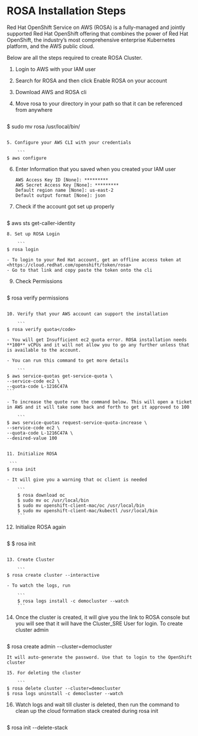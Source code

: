 # ROSA Installation Steps

Red Hat OpenShift Service on AWS (ROSA) is a fully-managed and jointly supported Red Hat OpenShift offering that combines the power of Red Hat OpenShift, the industry’s most comprehensive enterprise Kubernetes platform, and the AWS public cloud.

Below are all the steps required to create ROSA Cluster.

1. Login to AWS with your IAM user

2. Search for ROSA and then click Enable ROSA on your account

3. Download AWS and ROSA cli

4. Move rosa to your directory in your path so that it can be referenced from anywhere

	```
$ sudo mv rosa /usr/local/bin/
```

5. Configure your AWS CLI with your credentials

	```
$ aws configure
```
	
6. Enter Information that you saved when you created your IAM user

	```
	AWS Access Key ID [None]: *********
	AWS Secret Access Key [None]: *********
	Default region name [None]: us-east-2
	Default output format [None]: json
	```
	
7. Check if the account got set up properly

	```
$ aws sts get-caller-identity
```
8. Set up ROSA Login

	```
$ rosa login
```		
	- To login to your Red Hat account, get an offline access token at  <https://cloud.redhat.com/openshift/token/rosa>		
	- Go to that link and copy paste the token onto the cli
		
9. Check Permissions	

	```
$ rosa verify permissions
```

10. Verify that your AWS account can support the installation

	```
$ rosa verify quota</code>
```
	- You will get Insufficient ec2 quota error. ROSA installation needs **100** vCPUs and it will not allow you to go any further unless that is available to the account.
	
	- You can run this command to get more details

		```
	$ aws service-quotas get-service-quota \
	--service-code ec2 \	
	--quota-code L-1216C47A
	```

	- To increase the quote run the command below. This will open a ticket in AWS and it will take some back and forth to get it approved to 100

		```	
	$ aws service-quotas request-service-quota-increase \
	--service-code ec2 \	
	--quota-code L-1216C47A \	
	--desired-value 100
   ```
   	
11. Initialize ROSA

	```
$ rosa init
```
	- It will give you a warning that oc client is needed

		```
		$ rosa download oc
		$ sudo mv oc /usr/local/bin
		$ sudo mv openshift-client-mac/oc /usr/local/bin
		$ sudo mv openshift-client-mac/kubectl /usr/local/bin
		```
12. Initialize ROSA again

	```
$ $ rosa init
```

13. Create Cluster

	```
$ rosa create cluster --interactive
```
	- To watch the logs, run

		```
		$ rosa logs install -c democluster --watch
		```
		
14. Once the cluster is created, it will give you the link to ROSA console but you will see that it will have the Cluster_SRE User for login. To create cluster admin

	```
$ rosa create admin --cluster=democluster
```
It will auto-generate the password. Use that to login to the OpenShift cluster

15. For deleting the cluster

	```
$ rosa delete cluster --cluster=democluster
$ rosa logs uninstall -c democluster --watch
```

16. Watch logs and wait till cluster is deleted, then run the command to clean up the cloud formation stack created during rosa init

	```
$ rosa init --delete-stack
```